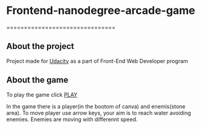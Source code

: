 # Frontend-nanodegree-arcade-game
===============================

## About the project
Project made for [Udacity](www.udacity.com) as a part of Front-End Web Developer program

## About the game
To play the game click [PLAY](https://katpul.github.io/arcadeGame/)

In the game there is a player(in the bootom of canva) and enemis(stone area). To move player use arrow keys, your aim is to reach water avoiding enemies. Enemies are moving with differennt speed.
